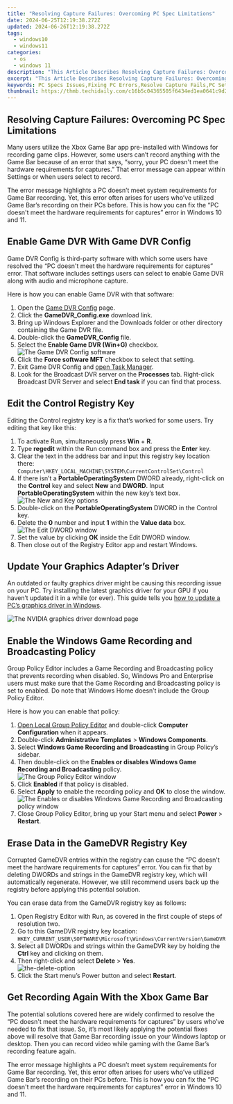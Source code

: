 ```yaml
---
title: "Resolving Capture Failures: Overcoming PC Spec Limitations"
date: 2024-06-25T12:19:38.272Z
updated: 2024-06-26T12:19:38.272Z
tags:
  - windows10
  - windows11
categories:
  - os
  - windows 11
description: "This Article Describes Resolving Capture Failures: Overcoming PC Spec Limitations"
excerpt: "This Article Describes Resolving Capture Failures: Overcoming PC Spec Limitations"
keywords: PC Specs Issues,Fixing PC Errors,Resolve Capture Fails,PC Setup Challenges,Optimizing PC Performance,Overcoming System Limits,Enhancing PC Capture
thumbnail: https://thmb.techidaily.com/c16b5c04365505f6434ed1ea0641c9d2b73bd5daa2ac9dfaad9bb392e5876080.jpg
---
```


## Resolving Capture Failures: Overcoming PC Spec Limitations

 Many users utilize the Xbox Game Bar app pre-installed with Windows for recording game clips. However, some users can’t record anything with the Game Bar because of an error that says, “sorry, your PC doesn't meet the hardware requirements for captures.” That error message can appear within Settings or when users select to record.

 The error message highlights a PC doesn’t meet system requirements for Game Bar recording. Yet, this error often arises for users who’ve utilized Game Bar’s recording on their PCs before. This is how you can fix the “PC doesn't meet the hardware requirements for captures” error in Windows 10 and 11\.

## Enable Game DVR With Game DVR Config

 Game DVR Config is third-party software with which some users have resolved the “PC doesn't meet the hardware requirements for captures” error. That software includes settings users can select to enable Game DVR along with audio and microphone capture.

 Here is how you can enable Game DVR with that software:

1. Open the [Game DVR Config](https://github.com/FunkyFr3sh/GameDVR%5FConfig/releases) page.
2. Click the **GameDVR\_Config.exe** download link.
3. Bring up Windows Explorer and the Downloads folder or other directory containing the Game DVR file.
4. Double-click the **GameDVR\_Config** file.
5. Select the **Enable Game DVR (Win+G)** checkbox.  
![The Game DVR Config software](https://static1.makeuseofimages.com/wordpress/wp-content/uploads/2023/06/game-dvr-config.jpg)
6. Click the **Force software MFT** checkbox to select that setting.
7. Exit Game DVR Config and [open Task Manager](https://www.makeuseof.com/ways-to-open-task-manager-windows-10/).
8. Look for the Broadcast DVR server on the **Processes** tab. Right-click Broadcast DVR Server and select **End task** if you can find that process.

## Edit the Control Registry Key

 Editing the Control registry key is a fix that’s worked for some users. Try editing that key like this:

1. To activate Run, simultaneously press **Win** \+ **R**.
2. Type **regedit** within the Run command box and press the **Enter** key.
3. Clear the text in the address bar and input this registry key location there:  
`Computer\HKEY_LOCAL_MACHINE\SYSTEM\CurrentControlSet\Control`
4. If there isn’t a **PortableOperatingSystem** DWORD already, right-click on the **Control** key and select **New** and **DWORD**. Input **PortableOperatingSystem** within the new key’s text box.  
![The New and Key options](https://static1.makeuseofimages.com/wordpress/wp-content/uploads/2023/06/new-key-options.jpg)
5. Double-click on the **PortableOperatingSystem** DWORD in the Control key.
6. Delete the **0** number and input **1** within the **Value data** box.  
![The Edit DWORD window](https://static1.makeuseofimages.com/wordpress/wp-content/uploads/2023/06/edit-dword-window.jpg)
7. Set the value by clicking **OK** inside the Edit DWORD window.
8. Then close out of the Registry Editor app and restart Windows.

## Update Your Graphics Adapter’s Driver

 An outdated or faulty graphics driver might be causing this recording issue on your PC. Try installing the latest graphics driver for your GPU if you haven’t updated it in a while (or ever). This guide tells you [how to update a PC’s graphics driver in Windows](http://www.makeuseof.com/update-graphics-drivers-in-windows-10/).

![The NVIDIA graphics driver download page](https://static1.makeuseofimages.com/wordpress/wp-content/uploads/2023/06/nvidia-driver-download.jpg)

## Enable the Windows Game Recording and Broadcasting Policy

 Group Policy Editor includes a Game Recording and Broadcasting policy that prevents recording when disabled. So, Windows Pro and Enterprise users must make sure that the Game Recording and Broadcasting policy is set to enabled. Do note that Windows Home doesn’t include the Group Policy Editor.

 Here is how you can enable that policy:

1. [Open Local Group Policy Editor](https://www.makeuseof.com/tag/open-local-group-policy-editor-windows/) and double-click **Computer Configuration** when it appears.
2. Double-click **Administrative Templates** \> **Windows Components**.
3. Select **Windows Game Recording and Broadcasting** in Group Policy’s sidebar.
4. Then double-click on the **Enables or disables Windows Game Recording and Broadcasting** policy.  
![The Group Policy Editor window](https://static1.makeuseofimages.com/wordpress/wp-content/uploads/2023/06/group-policy-editor.jpg)
5. Click **Enabled** if that policy is disabled.
6. Select **Apply** to enable the recording policy and **OK** to close the window.  
![The Enables or disables Windows Game Recording and Broadcasting policy window](https://static1.makeuseofimages.com/wordpress/wp-content/uploads/2023/06/windows-game-and-recording-policy-window.jpg)
7. Close Group Policy Editor, bring up your Start menu and select **Power** \> **Restart**.

## Erase Data in the GameDVR Registry Key

 Corrupted GameDVR entries within the registry can cause the “PC doesn't meet the hardware requirements for captures” error. You can fix that by deleting DWORDs and strings in the GameDVR registry key, which will automatically regenerate. However, we still recommend users back up the registry before applying this potential solution.

 You can erase data from the GameDVR registry key as follows:

1. Open Registry Editor with Run, as covered in the first couple of steps of resolution two.
2. Go to this GameDVR registry key location:  
`HKEY_CURRENT_USER\SOFTWARE\Microsoft\Windows\CurrentVersion\GameDVR`
3. Select all DWORDs and strings within the GameDVR key by holding the **Ctrl** key and clicking on them.
4. Then right-click and select **Delete** \> **Yes**.  
![the-delete-option](https://static1.makeuseofimages.com/wordpress/wp-content/uploads/2023/06/the-delete-option.jpg)
5. Click the Start menu’s Power button and select **Restart**.

## Get Recording Again With the Xbox Game Bar

 The potential solutions covered here are widely confirmed to resolve the “PC doesn't meet the hardware requirements for captures” by users who’ve needed to fix that issue. So, it’s most likely applying the potential fixes above will resolve that Game Bar recording issue on your Windows laptop or desktop. Then you can record video while gaming with the Game Bar’s recording feature again.

 The error message highlights a PC doesn’t meet system requirements for Game Bar recording. Yet, this error often arises for users who’ve utilized Game Bar’s recording on their PCs before. This is how you can fix the “PC doesn't meet the hardware requirements for captures” error in Windows 10 and 11\.



<ins class="adsbygoogle"
      style="display:block"
      data-ad-client="ca-pub-7571918770474297"
      data-ad-slot="8358498916"
      data-ad-format="auto"
      data-full-width-responsive="true"></ins>